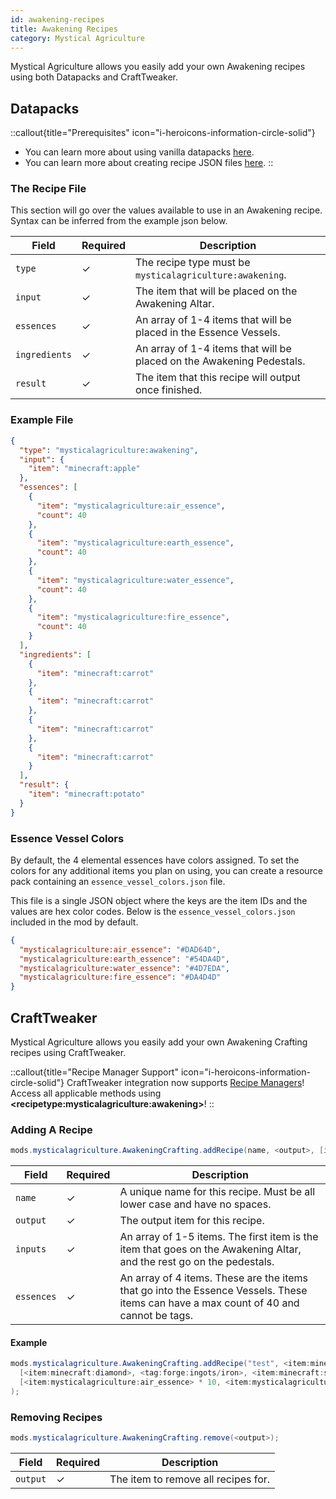 ```yaml
---
id: awakening-recipes
title: Awakening Recipes
category: Mystical Agriculture
---
```


Mystical Agriculture allows you easily add your own Awakening recipes using both Datapacks and CraftTweaker.

## Datapacks

::callout{title="Prerequisites" icon="i-heroicons-information-circle-solid"}
- You can learn more about using vanilla datapacks <a href="https://minecraft.gamepedia.com/Data_pack" target="_blank">here</a>.
- You can learn more about creating recipe JSON files <a href="https://minecraft.gamepedia.com/Recipe" target="_blank">here</a>.
::

### The Recipe File

This section will go over the values available to use in an Awakening recipe. Syntax can be inferred from the example json below.

| Field         | Required | Description                                                           |
|---------------|----------|-----------------------------------------------------------------------|
| `type`        | ✓        | The recipe type must be `mysticalagriculture:awakening`.              |
| `input`       | ✓        | The item that will be placed on the Awakening Altar.                  |
| `essences`    | ✓        | An array of 1-4 items that will be placed in the Essence Vessels.     |
| `ingredients` | ✓        | An array of 1-4 items that will be placed on the Awakening Pedestals. |
| `result`      | ✓        | The item that this recipe will output once finished.                  |

### Example File

```json
{
  "type": "mysticalagriculture:awakening",
  "input": {
    "item": "minecraft:apple"
  },
  "essences": [
    {
      "item": "mysticalagriculture:air_essence",
      "count": 40
    },
    {
      "item": "mysticalagriculture:earth_essence",
      "count": 40
    },
    {
      "item": "mysticalagriculture:water_essence",
      "count": 40
    },
    {
      "item": "mysticalagriculture:fire_essence",
      "count": 40
    }
  ],
  "ingredients": [
    {
      "item": "minecraft:carrot"
    },
    {
      "item": "minecraft:carrot"
    },
    {
      "item": "minecraft:carrot"
    },
    {
      "item": "minecraft:carrot"
    }
  ],
  "result": {
    "item": "minecraft:potato"
  }
}
```

### Essence Vessel Colors

By default, the 4 elemental essences have colors assigned. To set the colors for any additional items you plan on using, you can create a resource pack containing an `essence_vessel_colors.json` file.

This file is a single JSON object where the keys are the item IDs and the values are hex color codes. Below is the `essence_vessel_colors.json` included in the mod by default.
```json
{
  "mysticalagriculture:air_essence": "#DAD64D",
  "mysticalagriculture:earth_essence": "#54DA4D",
  "mysticalagriculture:water_essence": "#4D7EDA",
  "mysticalagriculture:fire_essence": "#DA4D4D"
}
```

## CraftTweaker

Mystical Agriculture allows you easily add your own Awakening Crafting recipes using CraftTweaker.

::callout{title="Recipe Manager Support" icon="i-heroicons-information-circle-solid"}
CraftTweaker integration now supports <a href="https://docs.blamejared.com/1.20.1/en/tutorial/Recipes/RecipeManagers" target="_blank">Recipe Managers</a>! Access all applicable methods using **\<recipetype:mysticalagriculture:awakening\>**!
::

### Adding A Recipe

```java
mods.mysticalagriculture.AwakeningCrafting.addRecipe(name, <output>, [inputs], [essences]);
```

| Field      | Required | Description                                                                                                                           |
|------------|----------|---------------------------------------------------------------------------------------------------------------------------------------|
| `name`     | ✓        | A unique name for this recipe. Must be all lower case and have no spaces.                                                             |
| `output`   | ✓        | The output item for this recipe.                                                                                                      |
| `inputs`   | ✓        | An array of 1-5 items. The first item is the item that goes on the Awakening Altar, and the rest go on the pedestals.                 |
| `essences` | ✓        | An array of 4 items. These are the items that go into the Essence Vessels. These items can have a max count of 40 and cannot be tags. |

#### Example

```java
mods.mysticalagriculture.AwakeningCrafting.addRecipe("test", <item:minecraft:stick> * 10,
  [<item:minecraft:diamond>, <tag:forge:ingots/iron>, <item:minecraft:stick>],
  [<item:mysticalagriculture:air_essence> * 10, <item:mysticalagriculture:earth_essence> * 20, <item:mysticalagriculture:water_essence> * 30, <item:mysticalagriculture:fire_essence> * 40]
);
```

### Removing Recipes

```java
mods.mysticalagriculture.AwakeningCrafting.remove(<output>);
```

| Field    | Required | Description                         |
|----------|----------|-------------------------------------|
| `output` | ✓        | The item to remove all recipes for. |
